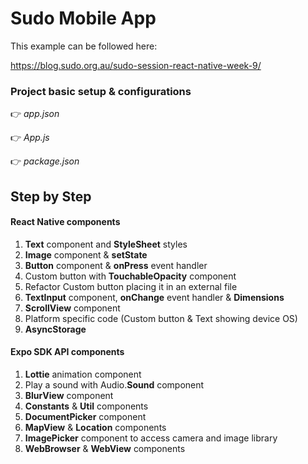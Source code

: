 # Sudo Mobile App

This example can be followed here:

https://blog.sudo.org.au/sudo-session-react-native-week-9/

### Project basic setup & configurations
👉 *app.json*

👉 *App.js*

👉 *package.json*


## Step by Step

#### React Native components
1. **Text** component and **StyleSheet** styles
2. **Image** component & **setState**
3. **Button** component & **onPress** event handler
4. Custom button with **TouchableOpacity** component
5. Refactor Custom button placing it in an external file
6. **TextInput** component, **onChange** event handler & **Dimensions**
7. **ScrollView** component
8. Platform specific code (Custom button & Text showing device OS)
9. **AsyncStorage**

#### Expo SDK API components
1. **Lottie** animation component
2. Play a sound  with Audio.**Sound** component
3. **BlurView** component
4. **Constants** & **Util** components
5. **DocumentPicker** component
6. **MapView** & **Location** components
7. **ImagePicker** component to access camera and image library
8. **WebBrowser** & **WebView** components
